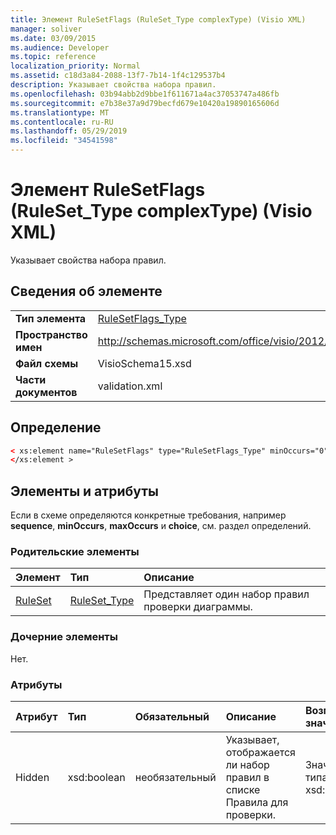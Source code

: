 ```yaml
---
title: Элемент RuleSetFlags (RuleSet_Type complexType) (Visio XML)
manager: soliver
ms.date: 03/09/2015
ms.audience: Developer
ms.topic: reference
localization_priority: Normal
ms.assetid: c18d3a84-2088-13f7-7b14-1f4c129537b4
description: Указывает свойства набора правил.
ms.openlocfilehash: 03b94abb2d9bbe1f611671a4ac37053747a486fb
ms.sourcegitcommit: e7b38e37a9d79becfd679e10420a19890165606d
ms.translationtype: MT
ms.contentlocale: ru-RU
ms.lasthandoff: 05/29/2019
ms.locfileid: "34541598"
---
```

# <a name="rulesetflags-element-ruleset_type-complextype-visio-xml"></a>Элемент RuleSetFlags (RuleSet_Type complexType) (Visio XML)

Указывает свойства набора правил.
  
## <a name="element-information"></a>Сведения об элементе

|||
|:-----|:-----|
|**Тип элемента** <br/> |[RuleSetFlags_Type](rulesetflags_type-complextypevisio-xml.md) <br/> |
|**Пространство имен** <br/> |http://schemas.microsoft.com/office/visio/2012/main  <br/> |
|**Файл схемы** <br/> |VisioSchema15.xsd  <br/> |
|**Части документов** <br/> |validation.xml  <br/> |
   
## <a name="definition"></a>Определение

```XML
< xs:element name="RuleSetFlags" type="RuleSetFlags_Type" minOccurs="0" maxOccurs="1" >
</xs:element >
```

## <a name="elements-and-attributes"></a>Элементы и атрибуты

Если в схеме определяются конкретные требования, например **sequence**, **minOccurs**, **maxOccurs** и **choice**, см. раздел определений. 
  
### <a name="parent-elements"></a>Родительские элементы

|**Элемент**|**Тип**|**Описание**|
|:-----|:-----|:-----|
|[RuleSet](ruleset-element-rulesets_type-complextypevisio-xml.md) <br/> |[RuleSet_Type](ruleset_type-complextypevisio-xml.md) <br/> |Представляет один набор правил проверки диаграммы.  <br/> |
   
### <a name="child-elements"></a>Дочерние элементы

Нет.
  
### <a name="attributes"></a>Атрибуты

|**Атрибут**|**Тип**|**Обязательный**|**Описание**|**Возможные значения**|
|:-----|:-----|:-----|:-----|:-----|
|Hidden  <br/> |xsd:boolean  <br/> |необязательный  <br/> |Указывает, отображается ли набор правил в списке Правила для проверки.  <br/> |Значения типа xsd:boolean.  <br/> |
   

